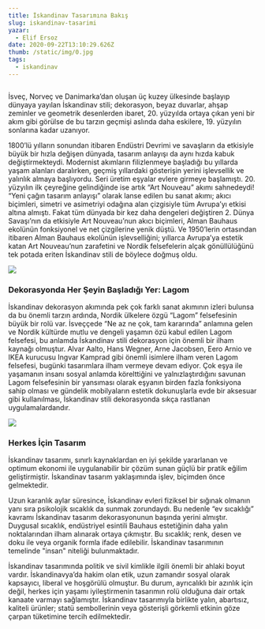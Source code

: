 ```yaml
---
title: İskandinav Tasarımına Bakış
slug: iskandinav-tasarimi
yazar:
  - Elif Ersoz
date: 2020-09-22T13:10:29.626Z
thumb: /static/img/0.jpg
tags:
  - iskandinav
---
```

```

```

İsveç, Norveç ve Danimarka’dan oluşan üç kuzey ülkesinde başlayıp dünyaya yayılan İskandinav stili; dekorasyon, beyaz duvarlar, ahşap zeminler ve geometrik desenlerden ibaret, 20. yüzyılda ortaya çıkan yeni bir akım gibi görülse de bu tarzın geçmişi aslında daha eskilere, 19. yüzyılın sonlarına kadar uzanıyor. 

1800’lü yılların sonundan itibaren Endüstri Devrimi ve savaşların da etkisiyle büyük bir hızla değişen dünyada, tasarım anlayışı da aynı hızda kabuk değiştirmekteydi. Modernist akımların filizlenmeye başladığı bu yıllarda yaşam alanları daralırken, geçmiş yıllardaki gösterişin yerini işlevsellik ve yalınlık almaya başlıyordu. Seri üretim eşyalar evlere girmeye başlamıştı. 20. yüzyılın ilk çeyreğine gelindiğinde ise artık “Art Nouveau” akımı sahnedeydi! “Yeni çağın tasarım anlayışı” olarak lanse edilen bu sanat akımı; akıcı biçimleri, simetri ve asimetriyi odağına alan çizgisiyle tüm Avrupa’yı etkisi altına almıştı. Fakat tüm dünyada bir kez daha dengeleri değiştiren 2. Dünya Savaşı’nın da etkisiyle Art Nouveau’nun akıcı biçimleri, Alman Bauhaus ekolünün fonksiyonel ve net çizgilerine yenik düştü. Ve 1950’lerin ortasından itibaren Alman Bauhaus ekolünün işlevselliğini; yıllarca Avrupa’ya estetik katan Art Nouveau’nun zarafetini ve Nordik felsefelerin alçak gönüllülüğünü tek potada eriten İskandinav stili de böylece doğmuş oldu.





![](/img/9efa68942f83b52426ac0787121481d4.jpg)

### Dekorasyonda Her Şeyin Başladığı Yer: Lagom


İskandinav dekorasyon akımında pek çok farklı sanat akımının izleri bulunsa da bu önemli tarzın ardında, Nordik ülkelere özgü “Lagom” felsefesinin büyük bir rolü var. İsveççede “Ne az ne çok, tam kararında” anlamına gelen ve Nordik kültürde mutlu ve dengeli yaşamın özü kabul edilen Lagom felsefesi, bu anlamda İskandinav stili dekorasyon için önemli bir ilham kaynağı olmuştur. Alvar Aalto, Hans Wegner, Arne Jacobsen, Eero Arnio ve IKEA kurucusu Ingvar Kamprad gibi önemli isimlere ilham veren Lagom felsefesi, bugünki tasarımlara ilham vermeye devam ediyor. Çok eşya ile yaşamanın insanı sosyal anlamda körelttiğini ve yalnızlaştırdığını savunan Lagom felsefesinin bir yansıması olarak eşyanın birden fazla fonksiyona sahip olması ve gündelik mobilyaların estetik dokunuşlarla evde bir aksesuar gibi kullanılması, İskandinav stili dekorasyonda sıkça rastlanan uygulamalardandır.



![](/img/4a914a1a2f10027ba33408767203e4fe.jpg)







### Herkes İçin Tasarım

İskandinav tasarımı, sınırlı kaynaklardan en iyi şekilde yararlanan ve optimum ekonomi ile uygulanabilir bir çözüm sunan güçlü bir pratik eğilim geliştirmiştir. İskandinav tasarım yaklaşımında işlev, biçimden önce gelmektedir. 

Uzun karanlık aylar süresince, İskandinav evleri fiziksel bir sığınak olmanın yanı sıra psikolojik sıcaklık da sunmak zorundaydı. Bu nedenle “ev sıcaklığı” kavramı İskandinav tasarım dekorasyonunun başında yerini almıştır. Duygusal sıcaklık, endüstriyel esintili Bauhaus estetiğinin daha yalın noktalarından ilham alınarak ortaya çıkmıştır. Bu sıcaklık; renk, desen ve doku ile veya organik formla ifade edilebilir. İskandinav tasarımının temelinde "insan" niteliği bulunmaktadır.

İskandinav tasarımında politik ve sivil kimlikle ilgili önemli bir ahlaki boyut vardır. İskandinavya’da hakim olan etik, uzun zamandır sosyal olarak kapsayıcı, liberal ve hoşgörülü olmuştur. Bu durum, ayrıcalıklı bir azınlık için değil, herkes için yaşamı iyileştirmenin tasarımın rolü olduğuna dair ortak kanaate varmayı sağlamıştır. İskandinav tasarımıyla birlikte yalın, abartısız, kaliteli ürünler; statü sembollerinin veya gösterişli görkemli etkinin göze çarpan tüketimine tercih edilmektedir.
